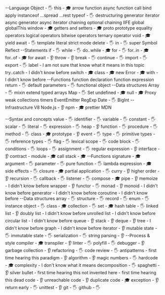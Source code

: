 --Language
Object - 🖐️
this - 🎓
arrow function
async function
call
bind
apply
instanceof
...spread
...rest
typeof - 🖐️
destructuring
generator
iterator
async generator
async iterator
chaining
optional chaining
IIFE
global
globalThis
window - 🎓
getters and setters - 🎓
proto
prototype
equality operators
logical operators
bitwise operators
ternary operator
void - 🎓
yield
await - 🖐️
template literal
strict mode
delete - 🖐️
in - 🖐️
super
Symbol
Reflect
--Statements
if - 🖐️
while - 🖐️
do..while - 🎓
for - 🖐️
for..in - 🎓
for..of - 🎓
for await - 👂
throw - 👂
break - 🖐️
continue - 🖐️
import - 🖐️
export - 🖐️
label - I am not sure that know what it means in this topic
try..catch - I didn't know before
switch - 🎓
class - 🎓
new Error - 🎓
with - I didn't know before
--Functions
function declaration
function expression
return - 🖐️
default parameters - 🖐️
functional object
--Data structures
Array - 🖐️
mixin
extend
typed arrays
Map - 🖐️
Set
undefined - 🎓
null - 🎓
Proxy
weak collections
timers
EventEmitter
RegExp
Date - 🖐️
BigInt
--Infrastructure
V8
Node.js - 👂
npm - 🎓
prettier
MDN



--Syntax and concepts
value - 🖐️
identifier - 🖐️
variable - 🖐️
constant - 🖐️
scalar - 🖐️
literal - 🖐️
expression - 🖐️
heap - 👂
function - 🖐️
procedure - 🖐️
method - 🖐️
class - 🎓
prototype - 👂
event - 🖐️
type - 🖐️
primitive types - 🖐️
reference types - 🖐️
flag - 🖐️
lexical scope - 🖐️
code block - 🖐️
conditions - 🖐️
loops - 🖐️
assignment - 🖐️
regular expression - 👂
interface - 👂
contract - 
module - 🎓
call stack - 🎓
--Functions
signature - 🎓
argument - 🖐️
parameter - 🖐️
pure function - 🖐️
lambda expression - 🎓
side effects - 🖐️
closure - 🎓
partial application - 🖐️
curry - 👂
higher order - 👂
recursion - 🖐️
callback - 🖐️
listener - 🖐️
compose - 🎓
pipe - 👂
memoize - I didn't know before
wrapper - 👂
functor - 🖐️
monad - 👂
monoid - I didn't know before
generator - I didn't know before
coroutine - I didn't know before
--Data structures
array - 🖐️
structure - 🖐️
record - 🖐️
enum - 🖐️
instance
object - 🖐️
class - 🎓
collection - 🖐️
set - 🎓
hash table - 🖐️
linked list - 👂
doubly list - I didn't know before
unrolled list - I didn't know before
circular list - I didn't know before
queue - 👂
stack - 👂
deque - 👂
tree - I didn't know before
graph - I didn't know before
iterator - 👂
mutable state - 🖐️
immutable state - 🖐️
serialization - 🖐️
string parsing - 👂
--Process & style
compiler - 🎓
transpiler - 👂
linter - 🖐️
polyfill - 🖐️
debugger - 👂
garbage collection - 👂
refactoring - 🖐️
code review - 🖐️
antipatterns - first time hearing this
paradigm - 👂
algorithm - 👂
magic numbers - 🖐️
hardcode - 🎓
complexity - I don't know what it means 
decomposition - 🖐️
spaghetti - 👂
silver bullet - first time hearing this
not invented here - first time hearing this
dead code - 👂
unreachable code - 👂
duplicate code - 🎓
exception - 👂
return early - 🖐️
unittest - 👂
git - 🖐️
github - 🖐️